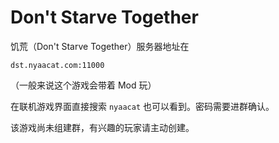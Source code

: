 # Don't Starve Together

饥荒（Don't Starve Together）服务器地址在

```
dst.nyaacat.com:11000
```

（一般来说这个游戏会带着 Mod 玩）

在联机游戏界面直接搜索 `nyaacat` 也可以看到。密码需要进群确认。

该游戏尚未组建群，有兴趣的玩家请主动创建。
